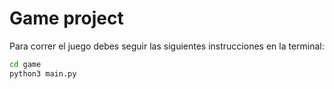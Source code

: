 # Game project

Para correr el juego debes seguir las siguientes instrucciones en la terminal:

``` sh
cd game
python3 main.py
```